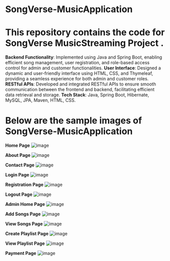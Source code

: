 # SongVerse-MusicApplication

# This repository contains the code for SongVerse MusicStreaming Project .


**Backend Functionality**: Implemented using Java and Spring Boot, enabling efficient song management, user registration, and role-based access control for admin and customer functionalities.
**User Interface**: Designed a dynamic and user-friendly interface using HTML, CSS, and Thymeleaf, providing a seamless experience for both admin and customer roles.
**RESTful APIs**: Developed and integrated RESTful APIs to ensure smooth communication between the frontend and backend, facilitating efficient data retrieval and storage.
**Tech Stack**: Java, Spring Boot, Hibernate, MySQL, JPA, Maven, HTML, CSS.

# Below are the sample images of SongVerse-MusicApplication

**Home Page**
![image](https://github.com/user-attachments/assets/73422bb1-470a-4389-9593-7563debce4ae)

**About Page**
![image](https://github.com/user-attachments/assets/ae91dfdc-b01b-4fa3-8915-14793f8e0e5a)

**Contact Page**
![image](https://github.com/user-attachments/assets/3212f161-373b-4156-8506-500e88394c2e)

**Login Page**
![image](https://github.com/user-attachments/assets/f1783990-14b7-4c3f-95c8-77dc8f3e0717)

**Registration Page**
![image](https://github.com/user-attachments/assets/7183f785-b8f1-4668-abb4-0c11505ea2eb)

**Logout Page**
![image](https://github.com/user-attachments/assets/50d900cd-117f-452f-b4b4-d6ae6965a931)

**Admin Home Page**
![image](https://github.com/user-attachments/assets/a820b86e-928c-4b79-9d72-12395fe7f960)

**Add Songs Page**
![image](https://github.com/user-attachments/assets/ca121d54-16df-4e78-8ba4-9e46f995e89a)

**View Songs Page**
![image](https://github.com/user-attachments/assets/d3a22369-5b2e-4a7a-accf-6d5414260c10)

**Create Playlist Page**
![image](https://github.com/user-attachments/assets/0294706b-f41d-46b4-84ba-fe0034bae801)

**View Playlist Page**
![image](https://github.com/user-attachments/assets/41d10b54-b6cd-4df0-8707-c850d59d70aa)

**Payment Page**
![image](https://github.com/user-attachments/assets/12b53177-8dfe-45e5-b091-44aeeb136980)


